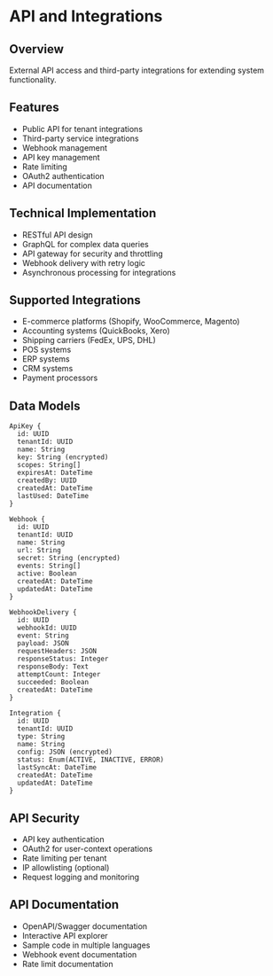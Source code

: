 # API and Integrations

## Overview

External API access and third-party integrations for extending system functionality.

## Features

- Public API for tenant integrations
- Third-party service integrations
- Webhook management
- API key management
- Rate limiting
- OAuth2 authentication
- API documentation

## Technical Implementation

- RESTful API design
- GraphQL for complex data queries
- API gateway for security and throttling
- Webhook delivery with retry logic
- Asynchronous processing for integrations

## Supported Integrations

- E-commerce platforms (Shopify, WooCommerce, Magento)
- Accounting systems (QuickBooks, Xero)
- Shipping carriers (FedEx, UPS, DHL)
- POS systems
- ERP systems
- CRM systems
- Payment processors

## Data Models

```
ApiKey {
  id: UUID
  tenantId: UUID
  name: String
  key: String (encrypted)
  scopes: String[]
  expiresAt: DateTime
  createdBy: UUID
  createdAt: DateTime
  lastUsed: DateTime
}

Webhook {
  id: UUID
  tenantId: UUID
  name: String
  url: String
  secret: String (encrypted)
  events: String[]
  active: Boolean
  createdAt: DateTime
  updatedAt: DateTime
}

WebhookDelivery {
  id: UUID
  webhookId: UUID
  event: String
  payload: JSON
  requestHeaders: JSON
  responseStatus: Integer
  responseBody: Text
  attemptCount: Integer
  succeeded: Boolean
  createdAt: DateTime
}

Integration {
  id: UUID
  tenantId: UUID
  type: String
  name: String
  config: JSON (encrypted)
  status: Enum(ACTIVE, INACTIVE, ERROR)
  lastSyncAt: DateTime
  createdAt: DateTime
  updatedAt: DateTime
}
```

## API Security

- API key authentication
- OAuth2 for user-context operations
- Rate limiting per tenant
- IP allowlisting (optional)
- Request logging and monitoring

## API Documentation

- OpenAPI/Swagger documentation
- Interactive API explorer
- Sample code in multiple languages
- Webhook event documentation
- Rate limit documentation
